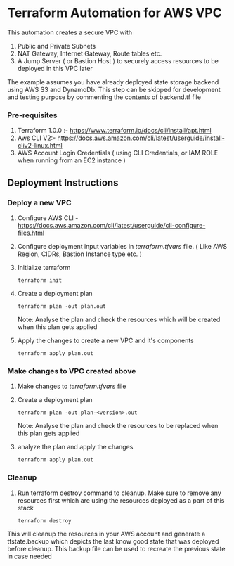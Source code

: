 # Terraform Automation for AWS VPC

This automation creates a secure VPC with
1. Public and Private Subnets
2. NAT Gateway, Internet Gateway, Route tables etc. 
3. A Jump Server ( or Bastion Host ) to securely access resources to be deployed in this VPC later

The example assumes you have already deployed state storage backend using AWS S3 and DynamoDb. This step can be skipped for development and testing purpose by commenting the contents of backend.tf file

### Pre-requisites
1. Terraform 1.0.0 :- https://www.terraform.io/docs/cli/install/apt.html
2. Aws CLI V2:- https://docs.aws.amazon.com/cli/latest/userguide/install-cliv2-linux.html
3. AWS Account Login Credentials ( using CLI Credentials, or IAM ROLE when running from an EC2 instance )

## Deployment Instructions
### Deploy a new VPC

1. Configure AWS CLI - https://docs.aws.amazon.com/cli/latest/userguide/cli-configure-files.html

2. Configure deployment input variables in *terraform.tfvars* file. ( Like AWS Region, CIDRs, Bastion Instance type etc. )

3. Initialize terraform 
    ```
    terraform init
    ```
3. Create a deployment plan
    ```
    terraform plan -out plan.out
    ```
    Note: Analyse the plan and check the resources which will be created when this plan gets applied

5. Apply the changes to create a new VPC and it's components
    ```
    terraform apply plan.out
    ```
### Make changes to VPC created above
1. Make changes to *terraform.tfvars* file
2. Create a deployment plan
    ```
    terraform plan -out plan-<version>.out
    ```
    Note: Analyse the plan and check the resources to be replaced when this plan gets applied

5. analyze the plan and apply the changes
    ```
    terraform apply plan.out
    ```
### Cleanup 
1. Run terraform destroy command to cleanup. Make sure to remove any resources first which are using the resources deployed as a part of this stack
    ```
    terraform destroy
    ```
This will cleanup the resources in your AWS account and generate a tfstate.backup which depicts the last know good state that was deployed before cleanup. This backup file can be used to recreate the previous state in case needed
